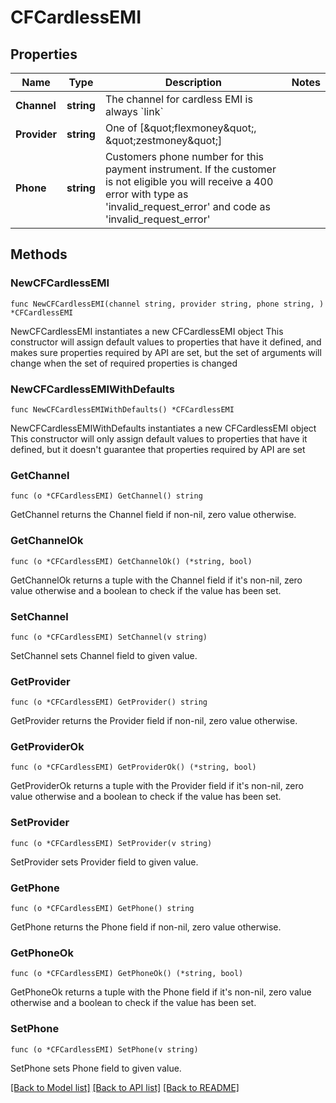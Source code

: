# CFCardlessEMI

## Properties

Name | Type | Description | Notes
------------ | ------------- | ------------- | -------------
**Channel** | **string** | The channel for cardless EMI is always &#x60;link&#x60; | 
**Provider** | **string** | One of [\&quot;flexmoney\&quot;, \&quot;zestmoney\&quot;] | 
**Phone** | **string** | Customers phone number for this payment instrument. If the customer is not eligible you will receive a 400 error with type as &#39;invalid_request_error&#39; and code as &#39;invalid_request_error&#39; | 

## Methods

### NewCFCardlessEMI

`func NewCFCardlessEMI(channel string, provider string, phone string, ) *CFCardlessEMI`

NewCFCardlessEMI instantiates a new CFCardlessEMI object
This constructor will assign default values to properties that have it defined,
and makes sure properties required by API are set, but the set of arguments
will change when the set of required properties is changed

### NewCFCardlessEMIWithDefaults

`func NewCFCardlessEMIWithDefaults() *CFCardlessEMI`

NewCFCardlessEMIWithDefaults instantiates a new CFCardlessEMI object
This constructor will only assign default values to properties that have it defined,
but it doesn't guarantee that properties required by API are set

### GetChannel

`func (o *CFCardlessEMI) GetChannel() string`

GetChannel returns the Channel field if non-nil, zero value otherwise.

### GetChannelOk

`func (o *CFCardlessEMI) GetChannelOk() (*string, bool)`

GetChannelOk returns a tuple with the Channel field if it's non-nil, zero value otherwise
and a boolean to check if the value has been set.

### SetChannel

`func (o *CFCardlessEMI) SetChannel(v string)`

SetChannel sets Channel field to given value.


### GetProvider

`func (o *CFCardlessEMI) GetProvider() string`

GetProvider returns the Provider field if non-nil, zero value otherwise.

### GetProviderOk

`func (o *CFCardlessEMI) GetProviderOk() (*string, bool)`

GetProviderOk returns a tuple with the Provider field if it's non-nil, zero value otherwise
and a boolean to check if the value has been set.

### SetProvider

`func (o *CFCardlessEMI) SetProvider(v string)`

SetProvider sets Provider field to given value.


### GetPhone

`func (o *CFCardlessEMI) GetPhone() string`

GetPhone returns the Phone field if non-nil, zero value otherwise.

### GetPhoneOk

`func (o *CFCardlessEMI) GetPhoneOk() (*string, bool)`

GetPhoneOk returns a tuple with the Phone field if it's non-nil, zero value otherwise
and a boolean to check if the value has been set.

### SetPhone

`func (o *CFCardlessEMI) SetPhone(v string)`

SetPhone sets Phone field to given value.



[[Back to Model list]](../README.md#documentation-for-models) [[Back to API list]](../README.md#documentation-for-api-endpoints) [[Back to README]](../README.md)


